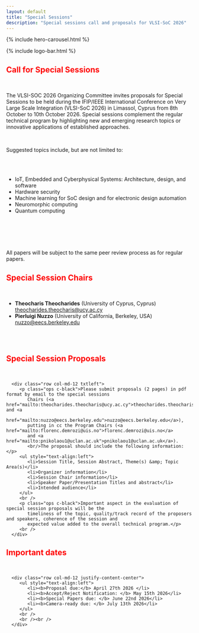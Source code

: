 ```yaml
---
layout: default
title: "Special Sessions"
description: "Special sessions call and proposals for VLSI-SoC 2026"
---
```


{% include hero-carousel.html %}

<!-- QUICK LOGO -->
{% include logo-bar.html %}
<!-- END QUICK LOGO -->

<!-- MAIN CONTENT -->
<div class="container" id="spec">
   <div>
      <h2 class="ops-tt txtcenter mts-10" style="color:red">Call for Special Sessions</h2>
      <br />
      <div class="row col-md-12">
         <p class="ops c-black">The VLSI-SOC 2026 Organizing Committee invites proposals for Special Sessions to be
            held during the IFIP/IEEE International Conference on Very Large Scale Integration (VLSI-SoC 2026) in
            Limassol, Cyprus from 8th October to 10th October 2026. Special sessions complement the regular technical
            program by highlighting new and emerging research topics or innovative applications of established
            approaches. </p>
         <br />
         <p class="ops c-black">Suggested topics include, but are not limited to:</p>
         <br /><br />
         <ul style="text-align:left">
            <li>IoT, Embedded and Cyberphysical Systems: Architecture, design, and software </li>
            <li>Hardware security</li>
            <li>Machine learning for SoC design and for electronic design automation</li>
            <li>Neuromorphic computing</li>
            <li>Quantum computing</li>
         </ul>
         <br /><br />
         <br /><br />
         <p id="cha" class="ops c-black">All papers will be subject to the same peer review process as for regular
            papers.</p>
      </div>
   </div>

   <div class="justify-content-center">
      <h2 class="ops-tt txtcenter mts-10" style="color:red">Special Session Chairs</h2>
      <br />
      <div class="row col-md-12 justify-content-center">
         <ul style="text-align:left">
            <li><b>Theocharis Theocharides</b> (University of Cyprus, Cyprus) <a
                  href="mailto:theocharides.theocharis@ucy.ac.cy">theocharides.theocharis@ucy.ac.cy</a> </li>
            <li id="prop"><b>Pierluigi Nuzzo</b> (University of California, Berkeley, USA) <a
                  href="mailto:nuzzo@eecs.berkeley.edu">nuzzo@eecs.berkeley.edu</a>
            </li>
         </ul>
         <br /><br />
      </div>
   </div>

   <div id="prop" class="justify-content-center">
      <h2 class="ops-tt txtcenter mts-10" style="color:red">Special Session Proposals</h2>
      <br />

      <div class="row col-md-12 txtleft">
         <p class="ops c-black">Please submit proposals (2 pages) in pdf format by email to the special sessions
            Chairs (<a href="mailto:theocharides.theocharis@ucy.ac.cy">theocharides.theocharis@ucy.ac.cy</a> and <a
               href="mailto:nuzzo@eecs.berkeley.edu">nuzzo@eecs.berkeley.edu</a>),
            putting in cc the Program Chairs (<a href="mailto:florenc.demrozi@uis.no">florenc.demrozi@uis.no</a>
            and <a href="mailto:pnikolaou1@uclan.ac.uk">pnikolaou1@uclan.ac.uk</a>). 
            <br/>The proposal should include the following information:</p>
         <ul style="text-align:left">
            <li>Session Title, Session Abstract, Theme(s) &amp; Topic Area(s)</li>
            <li>Organizer information</li>
            <li>Session Chair information</li>
            <li>Speaker Paper/Presentation Titles and abstract</li>
            <li>Intended audience</li>
         </ul>
         <br />
         <p class="ops c-black">Important aspect in the evaluation of special session proposals will be the
            timeliness of the topic, quality/track record of the proposers and speakers, coherence of the session and
            expected value added to the overall technical program.</p>
         <br />
      </div>
   </div>

   <div class="justify-content-center" id="specials">
      <h2 class="ops-tt txtcenter mts-10" style="color:red">Important dates</h2>
      <br />

      <div class="row col-md-12 justify-content-center">
         <ul style="text-align:left">
            <li><b>Proposal due:</b> April 27th 2026 </li>
            <li><b>Accept/Reject Notification: </b> May 15th 2026</li>
            <li><b>Special Papers due: </b> June 22nd 2026</li>
            <li><b>Camera-ready due: </b> July 13th 2026</li>
         </ul>
         <br />
         <br /><br />
      </div>
   </div>
</div>
